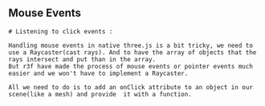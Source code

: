 ## Mouse Events

    # Listening to click events :

    Handling mouse events in native three.js is a bit tricky, we need to use a Raycaster(cast rays). And to have the array of objects that the rays intersect and put than in the array.
    But r3f have made the process of mouse events or pointer events much easier and we won't have to implement a Raycaster.

    All we need to do is to add an onClick attribute to an object in our scene(like a mesh) and provide  it with a function.
